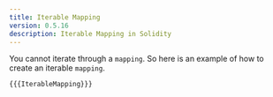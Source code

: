 ```yaml
---
title: Iterable Mapping
version: 0.5.16
description: Iterable Mapping in Solidity
---
```


You cannot iterate through a `mapping`. So here is an example of how to create an iterable `mapping`.

```solidity
{{{IterableMapping}}}
```
